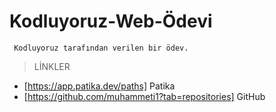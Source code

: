 # Kodluyoruz-Web-Ödevi
``` Kodluyoruz tarafından verilen bir ödev.```
>LİNKLER
* [https://app.patika.dev/paths] Patika
* [https://github.com/muhammeti1?tab=repositories] GitHub

